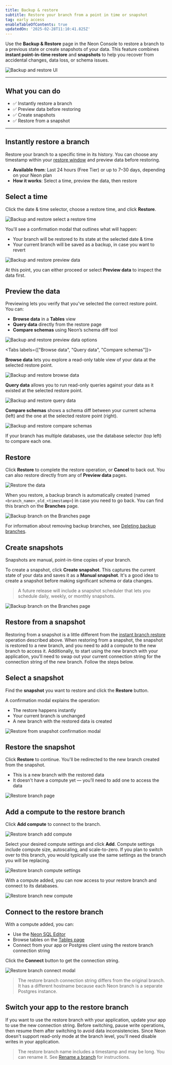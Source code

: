 ```yaml
---
title: Backup & restore
subtitle: Restore your branch from a point in time or snapshot
tag: early access
enableTableOfContents: true
updatedOn: '2025-02-28T11:10:41.825Z'
---
```


<EarlyAccess/>

Use the **Backup & Restore** page in the Neon Console to restore a branch to a previous state or create snapshots of your data. This feature combines **instant point-in-time restore** and **snapshots** to help you recover from accidental changes, data loss, or schema issues.

![Backup and restore UI](/docs/guides/backup_restore_ui.png)

---

## What you can do

- ✅ Instantly restore a branch
- ✅ Preview data before restoring  
- ✅ Create snapshots  
- ✅ Restore from a snapshot

---

## Instantly restore a branch

Restore your branch to a specific time in its history. You can choose any timestamp within your [restore window](/docs/manage/projects#configure-your-restore-window) and preview data before restoring.

- **Available from**: Last 24 hours (Free Tier) or up to 7–30 days, depending on your Neon plan
- **How it works**: Select a time, preview the data, then restore

<Steps>

## Select a time

Click the date & time selector, choose a restore time, and click **Restore**.

![Backup and restore select a restore time](/docs/guides/backup_restore_select_time.png)

You'll see a confirmation modal that outlines what will happen:

- Your branch will be restored to its state at the selected date & time
- Your current branch will be saved as a backup, in case you want to revert

![Backup and restore preview data](/docs/guides/backup_restore_preview_modal.png)

At this point, you can either proceed or select **Preview data** to inspect the data first.

## Preview the data

Previewing lets you verify that you've selected the correct restore point. You can:

- **Browse data** in a **Tables** view
- **Query data** directly from the restore page
- **Compare schemas** using Neon’s schema diff tool

![Backup and restore preview data options](/docs/guides/backup_restore_preview_options.png)

<Tabs labels={["Browse data", "Query data", "Compare schemas"]}>

<TabItem>

**Browse data** lets you explore a read-only table view of your data at the selected restore point.

![Backup and restore browse data](/docs/guides/backup_restore_browse_data.png)

</TabItem>

<TabItem>

**Query data** allows you to run read-only queries against your data as it existed at the selected restore point.

![Backup and restore query data](/docs/guides/backup_restore_query_data.png)

</TabItem>

<TabItem>

**Compare schemas** shows a schema diff between your current schema (left) and the one at the selected restore point (right).

![Backup and restore compare schemas](/docs/guides/backup_restore_compare_schemas.png)

If your branch has multiple databases, use the database selector (top left) to compare each one.

</TabItem>

</Tabs>

## Restore

Click **Restore** to complete the restore operation, or **Cancel** to back out. You can also restore directly from any of **Preview data** pages.

![Restore the data](/docs/guides/backup_restore_preview_modal.png)

When you restore, a backup branch is automatically created (named `<branch_name>_old_<timestamp>`) in case you need to go back. You can find this branch on the **Branches** page.

![Backup branch on the Branches page](/docs/guides/backup_restore_backup_branch.png)

For information about removing backup branches, see [Deleting backup branches](/docs/introduction/branch-restore#deleting-backup-branches).

</Steps>

## Create snapshots

Snapshots are manual, point-in-time copies of your branch.

To create a snapshot, click **Create snapshot**. This captures the current state of your data and saves it as a **Manual snapshot**. It's a good idea to create a snapshot before making significant schema or data changes.

> A future release will include a snapshot scheduler that lets you schedule daily, weekly, or monthly snapshots.

![Backup branch on the Branches page](/docs/guides/backup_restore_create_snapshot.png)

## Restore from a snapshot

Restoring from a snapshot is a little different from the [instant branch restore](#instantly-restore-a-branch) operation described above. When restoring from a snapshot, the snapshot is restored to a new branch, and you need to add a compute to the new branch to access it. Additionally, to start using the new branch with your application, you'll need to swap out your current connection string for the connection string of the new branch. Follow the steps below.

<Steps>

## Select a snapshot

Find the **snapshot** you want to restore and click the **Restore** button.

A confirmation modal explains the operation:

- The restore happens instantly
- Your current branch is unchanged
- A new branch with the restored data is created

![Restore from snapshot confirmation modal](/docs/guides/backup_restore_create_snapshot_modal.png)

## Restore the snapshot

Click **Restore** to continue. You'll be redirected to the new branch created from the snapshot.

- This is a new branch with the restored data
- It doesn't have a compute yet — you’ll need to add one to access the data

![Restore branch page](/docs/guides/backup_restore_restored_snapshot.png)

## Add a compute to the restore branch

Click **Add compute** to connect to the branch.

![Restore branch add compute](/docs/guides/backup_restore_add_compute.png)

Select your desired compute settings and click **Add**. Compute settings include compute size, autoscaling, and scale-to-zero. If you plan to switch over to this branch, you would typically use the same settings as the branch you will be replacing.

![Restore branch compute settings](/docs/guides/backup_restore_compute_settings.png)

With a compute added, you can now access to your restore branch and connect to its databases.

![Restore branch new compute](/docs/guides/backup_restore_new_compute.png)

## Connect to the restore branch

With a compute added, you can:

- Use the [Neon SQL Editor](/docs/get-started-with-neon/query-with-neon-sql-editor)
- Browse tables on the [Tables page](/docs/guides/tables)
- Connect from your app or Postgres client using the restore branch connection string

Click the **Connect** button to get the connection string.

![Restore branch connect modal](/docs/guides/backup_restore_connect_modal.png)

> The restore branch connection string differs from the original branch. It has a different hostname because each Neon branch is a separate Postgres instance.

## Switch your app to the restore branch

If you want to use the restore branch with your application, update your app to use the new connection string. Before switching, pause write operations, then resume them after switching to avoid data inconsistencies. Since Neon doesn't support read-only mode at the branch level, you'll need disable writes in your application.

> The restore branch name includes a timestamp and may be long. You can rename it. See [Rename a branch](/docs/manage/branches#rename-a-branch) for instructions.

</Steps>

<NeedHelp/>
